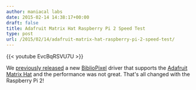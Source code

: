 ```yaml
---
author: maniacal labs
date: 2015-02-14 14:38:17+00:00
draft: false
title: Adafruit Matrix Hat Raspberry Pi 2 Speed Test
type: post
url: /2015/02/14/adafruit-matrix-hat-raspberry-pi-2-speed-test/
---
```


{{< youtube EvcBqRSVU7U >}}

We [previously released](/2015/01/23/adafruit-matrix-hat-support-for-bibliopixel/) a new [BiblioPixel](https://github.com/ManiacalLabs/BiblioPixel/wiki) driver that supports the [Adafruit Matrix Hat](https://www.adafruit.com/product/2345) and the performance was not great. That's all changed with the Raspberry Pi 2!
